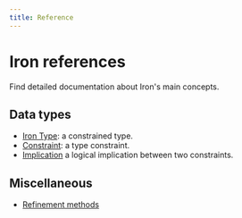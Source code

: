 ```yaml
---
title: Reference
---
```


# Iron references

Find detailed documentation about Iron's main concepts.

## Data types

- [Iron Type](iron-type.md): a constrained type.
- [Constraint](constraint.md): a type constraint.
- [Implication](implication.md) a logical implication between two constraints.

## Miscellaneous

- [Refinement methods](refinement.md)